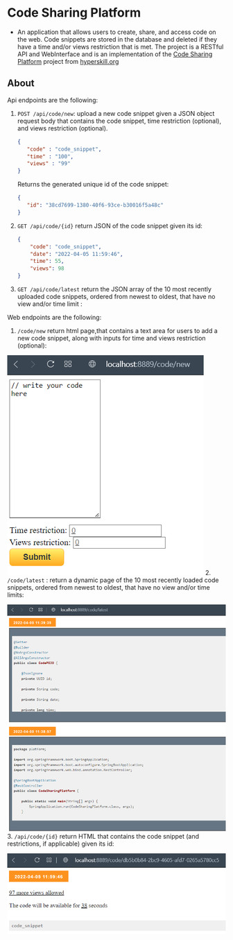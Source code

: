 # Code Sharing Platform

* An application that allows users to create, share, and access code on the web. Code snippets are stored in the database and deleted if they have a time and/or views restriction that is met.
  The project is a RESTful API and WebInterface and is an implementation of the [Code Sharing Platform](https://hyperskill.org/projects/130) project from [hyperskill.org](https://www.jetbrains.com/ru-ru/academy/)

## About

Api endpoints are the following:
1. `POST /api/code/new`: upload a new code snippet given a JSON object request body that contains the code snippet, time restriction (optional), and views restriction (optional).
   ```json
   {
      "code" : "code_snippet",
      "time" : "100",
      "views" : "99"
   }
   ```
   Returns the generated unique id of the code snippet:
   ```json
   {
      "id": "38cd7699-1380-40f6-93ce-b30016f5a48c"
   }
   ```

2. `GET /api/code/{id}` return JSON of the code snippet given its id:
    ```json
    {
        "code": "code_snippet",
        "date": "2022-04-05 11:59:46",
        "time": 55,
        "views": 98
    }
    ```
3. `GET /api/code/latest` return the JSON array of the 10 most recently uploaded code snippets, ordered from newest to oldest, that have no view and/or time limit :
    
Web endpoints are the following:
1. `/code/new` return html page,that contains a text area for users to add a new code snippet, along with inputs for time and views restriction (optional):
    
![Alt text](images/new.png?raw=true "Create code")
2. `/code/latest` : return a dynamic page of the 10 most recently loaded code snippets, ordered from newest to oldest, that have no view and/or time limits:

![Alt text](images/latest.png?raw=true "Create code")
3. `/api/code/{id}` return HTML that contains the code snippet (and restrictions, if applicable) given its id:

![Alt text](images/code_snipped.png?raw=true "Create code")